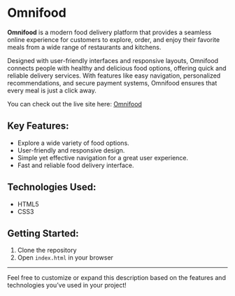 # Omnifood

**Omnifood** is a modern food delivery platform that provides a seamless online experience for customers to explore, order, and enjoy their favorite meals from a wide range of restaurants and kitchens.

Designed with user-friendly interfaces and responsive layouts, Omnifood connects people with healthy and delicious food options, offering quick and reliable delivery services. With features like easy navigation, personalized recommendations, and secure payment systems, Omnifood ensures that every meal is just a click away.

You can check out the live site here: [Omnifood](https://supersiri9.github.io/Omnifood/)

## Key Features:
- Explore a wide variety of food options.
- User-friendly and responsive design.
- Simple yet effective navigation for a great user experience.
- Fast and reliable food delivery interface.

## Technologies Used:
- HTML5
- CSS3

## Getting Started:
1. Clone the repository
2. Open `index.html` in your browser

---

Feel free to customize or expand this description based on the features and technologies you’ve used in your project!
